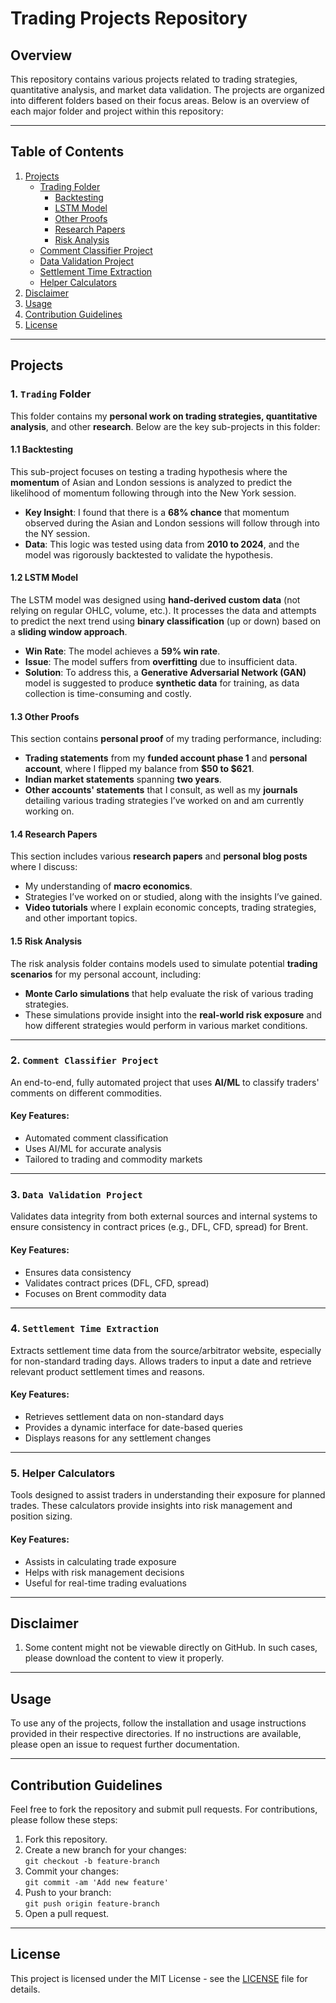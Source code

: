 # Trading Projects Repository

## Overview

This repository contains various projects related to trading strategies, quantitative analysis, and market data validation. The projects are organized into different folders based on their focus areas. Below is an overview of each major folder and project within this repository:

---

## Table of Contents

1. [Projects](#projects)
   - [Trading Folder](#trading-folder)
     - [Backtesting](#backtesting)
     - [LSTM Model](#lstm-model)
     - [Other Proofs](#other-proofs)
     - [Research Papers](#research-papers)
     - [Risk Analysis](#risk-analysis)
   - [Comment Classifier Project](#comment-classifier-project)
   - [Data Validation Project](#data-validation-project)
   - [Settlement Time Extraction](#settlement-time-extraction)
   - [Helper Calculators](#helper-calculators)
2. [Disclaimer](#disclaimer)
3. [Usage](#usage)
4. [Contribution Guidelines](#contribution-guidelines)
5. [License](#license)

---

## Projects

### 1. `Trading` Folder

This folder contains my **personal work on trading strategies, quantitative analysis**, and other **research**. Below are the key sub-projects in this folder:

#### **1.1 Backtesting**
This sub-project focuses on testing a trading hypothesis where the **momentum** of Asian and London sessions is analyzed to predict the likelihood of momentum following through into the New York session.

- **Key Insight**: I found that there is a **68% chance** that momentum observed during the Asian and London sessions will follow through into the NY session.
- **Data**: This logic was tested using data from **2010 to 2024**, and the model was rigorously backtested to validate the hypothesis.

#### **1.2 LSTM Model**
The LSTM model was designed using **hand-derived custom data** (not relying on regular OHLC, volume, etc.). It processes the data and attempts to predict the next trend using **binary classification** (up or down) based on a **sliding window approach**.

- **Win Rate**: The model achieves a **59% win rate**.
- **Issue**: The model suffers from **overfitting** due to insufficient data.
- **Solution**: To address this, a **Generative Adversarial Network (GAN)** model is suggested to produce **synthetic data** for training, as data collection is time-consuming and costly.

#### **1.3 Other Proofs**
This section contains **personal proof** of my trading performance, including:
- **Trading statements** from my **funded account phase 1** and **personal account**, where I flipped my balance from **$50 to $621**.
- **Indian market statements** spanning **two years**.
- **Other accounts' statements** that I consult, as well as my **journals** detailing various trading strategies I’ve worked on and am currently working on.

#### **1.4 Research Papers**
This section includes various **research papers** and **personal blog posts** where I discuss:
- My understanding of **macro economics**.
- Strategies I’ve worked on or studied, along with the insights I’ve gained.
- **Video tutorials** where I explain economic concepts, trading strategies, and other important topics.

#### **1.5 Risk Analysis**
The risk analysis folder contains models used to simulate potential **trading scenarios** for my personal account, including:
- **Monte Carlo simulations** that help evaluate the risk of various trading strategies.
- These simulations provide insight into the **real-world risk exposure** and how different strategies would perform in various market conditions.

---

### 2. `Comment Classifier Project`

An end-to-end, fully automated project that uses **AI/ML** to classify traders' comments on different commodities.

#### Key Features:
- Automated comment classification
- Uses AI/ML for accurate analysis
- Tailored to trading and commodity markets

---

### 3. `Data Validation Project`

Validates data integrity from both external sources and internal systems to ensure consistency in contract prices (e.g., DFL, CFD, spread) for Brent.

#### Key Features:
- Ensures data consistency
- Validates contract prices (DFL, CFD, spread)
- Focuses on Brent commodity data

---

### 4. `Settlement Time Extraction`

Extracts settlement time data from the source/arbitrator website, especially for non-standard trading days. Allows traders to input a date and retrieve relevant product settlement times and reasons.

#### Key Features:
- Retrieves settlement data on non-standard days
- Provides a dynamic interface for date-based queries
- Displays reasons for any settlement changes

---

### 5. Helper Calculators

Tools designed to assist traders in understanding their exposure for planned trades. These calculators provide insights into risk management and position sizing.

#### Key Features:
- Assists in calculating trade exposure
- Helps with risk management decisions
- Useful for real-time trading evaluations

---

## Disclaimer

1. Some content might not be viewable directly on GitHub. In such cases, please download the content to view it properly.

---

## Usage

To use any of the projects, follow the installation and usage instructions provided in their respective directories. If no instructions are available, please open an issue to request further documentation.

---

## Contribution Guidelines

Feel free to fork the repository and submit pull requests. For contributions, please follow these steps:

1. Fork this repository.
2. Create a new branch for your changes:  
   `git checkout -b feature-branch`
3. Commit your changes:  
   `git commit -am 'Add new feature'`
4. Push to your branch:  
   `git push origin feature-branch`
5. Open a pull request.

---

## License

This project is licensed under the MIT License - see the [LICENSE](LICENSE) file for details.
